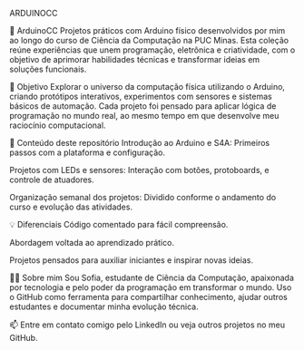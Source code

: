 ARDUINOCC

🔌 ArduinoCC
Projetos práticos com Arduino físico desenvolvidos por mim ao longo do curso de Ciência da Computação na PUC Minas. Esta coleção reúne experiências que unem programação, eletrônica e criatividade, com o objetivo de aprimorar habilidades técnicas e transformar ideias em soluções funcionais.

🎯 Objetivo
Explorar o universo da computação física utilizando o Arduino, criando protótipos interativos, experimentos com sensores e sistemas básicos de automação. Cada projeto foi pensado para aplicar lógica de programação no mundo real, ao mesmo tempo em que desenvolve meu raciocínio computacional.

📁 Conteúdo deste repositório
Introdução ao Arduino e S4A: Primeiros passos com a plataforma e configuração.

Projetos com LEDs e sensores: Interação com botões, protoboards, e controle de atuadores.

Organização semanal dos projetos: Dividido conforme o andamento do curso e evolução das atividades.

💡 Diferenciais
Código comentado para fácil compreensão.

Abordagem voltada ao aprendizado prático.

Projetos pensados para auxiliar iniciantes e inspirar novas ideias.

👩‍💻 Sobre mim
Sou Sofia, estudante de Ciência da Computação, apaixonada por tecnologia e pelo poder da programação em transformar o mundo. Uso o GitHub como ferramenta para compartilhar conhecimento, ajudar outros estudantes e documentar minha evolução técnica.

📫 Entre em contato comigo pelo LinkedIn ou veja outros projetos no meu GitHub.

